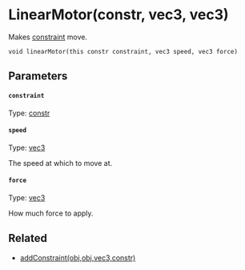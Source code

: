 

# LinearMotor(constr, vec3, vec3)

Makes [constraint](#constraint) move.

```
void linearMotor(this constr constraint, vec3 speed, vec3 force)
```

## Parameters

#### `constraint`
Type: [constr](/MdDocs/Types/Constr.md)

#### `speed`
Type: [vec3](/MdDocs/Types/Vec3.md)

The speed at which to move at.

#### `force`
Type: [vec3](/MdDocs/Types/Vec3.md)

How much force to apply.

## Related

 - [addConstraint(obj,obj,vec3,constr)](/MdDocs/Functions/AddConstraint.obj.obj.vec3.constr.md)


